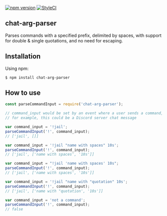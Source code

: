 [![npm version](https://badge.fury.io/js/chat-arg-parser.svg)](https://badge.fury.io/js/chat-arg-parser)
[![StyleCI](https://github.styleci.io/repos/148063326/shield?branch=master)](https://github.styleci.io/repos/148063326)

## chat-arg-parser

Parses commands with a specified prefix, delimited by spaces, with support for double & single quotations, and no need for escaping.

## Installation

Using npm:

```
$ npm install chat-arg-parser
```

## How to use

```javascript
const parseCommandInput = require('chat-arg-parser');

// command_input would be set by an event where a user sends a command,
// for example, this could be a Discord server chat message

var command_input = '!jail';
parseCommandInput('!', command_input);
// ['jail', []]

var command_input = '!jail "name with spaces" 10s';
parseCommandInput('!', command_input);
// ['jail', ['name with spaces', '10s']]

var command_input = "!jail 'name with spaces' 10s";
parseCommandInput('!', command_input);
// ['jail', ['name with spaces', '10s']]

var command_input = '!jail "name with "quotation" 10s';
parseCommandInput('!', command_input);
// ['jail', ['name with "quotation', '10s']]

var command_input = 'not a command';
parseCommandInput('!', command_input);
// false
```
